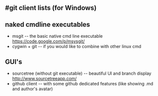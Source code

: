 #git client lists (for Windows)
-------------------------

## naked cmdline executables
* msgit -- the basic native cmd line executable https://code.google.com/p/msysgit/
* cygwin + git -- if you would like to combine with other linux cmd

## GUI's
* sourcetree (without git executable) -- beautiful UI and branch display http://www.sourcetreeapp.com/
* github client -- with some github dedicated features (like showing .md and author's avatar)
